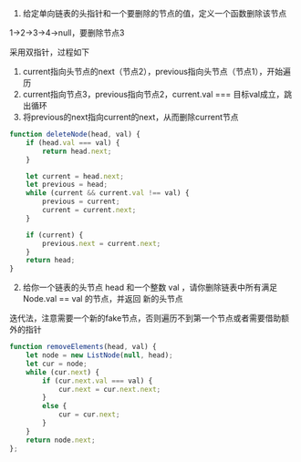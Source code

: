 1. 给定单向链表的头指针和一个要删除的节点的值，定义一个函数删除该节点

1->2->3->4->null，要删除节点3

采用双指针，过程如下

1. current指向头节点的next（节点2），previous指向头节点（节点1），开始遍历
2. current指向节点3，previous指向节点2，current.val === 目标val成立，跳出循环
3. 将previous的next指向current的next，从而删除current节点

```js
function deleteNode(head, val) {
    if (head.val === val) {
        return head.next;
    }

    let current = head.next;
    let previous = head;
    while (current && current.val !== val) {
        previous = current;
        current = current.next;
    }

    if (current) {
        previous.next = current.next;
    }
    return head;
}
```

2. 给你一个链表的头节点 head 和一个整数 val ，请你删除链表中所有满足 Node.val == val 的节点，并返回 新的头节点

迭代法，注意需要一个新的fake节点，否则遍历不到第一个节点或者需要借助额外的指针

```js
function removeElements(head, val) {
    let node = new ListNode(null, head);
    let cur = node;
    while (cur.next) {
        if (cur.next.val === val) {
            cur.next = cur.next.next;
        }
        else {
            cur = cur.next;
        }
    }
    return node.next;
};
```
